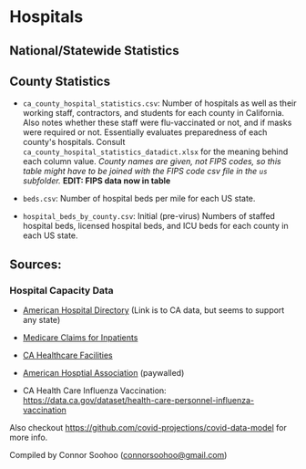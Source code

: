 # Hospitals

## National/Statewide Statistics

## County Statistics

* `ca_county_hospital_statistics.csv`: Number of hospitals as well as their working staff, contractors, and students for each county in California. Also notes whether these staff were flu-vaccinated or not, and if masks were required or not. Essentially evaluates preparedness of each county's hospitals. Consult `ca_county_hospital_statistics_datadict.xlsx` for the meaning behind each column value. *County names are given, not FIPS codes,
so this table might have to be joined with the FIPS code csv file in the `us` subfolder.*
 **EDIT: FIPS data now in table**

* `beds.csv`: Number of hospital beds per mile for each US state.

* `hospital_beds_by_county.csv`: Initial (pre-virus) Numbers of staffed hospital beds, licensed hospital beds, and ICU beds for each county in each US state.

## Sources:

### Hospital Capacity Data

* [American Hospital Directory](https://www.ahd.com/states/hospital_CA.html) (Link is to CA data, but seems to support any state)
* [Medicare Claims for Inpatients](https://www.cms.gov/Research-Statistics-Data-and-Systems/Statistics-Trends-and-Reports/Hospital-Service-Area-File)
* [CA Healthcare Facilities](https://data.chhs.ca.gov/dataset/licensed-healthcare-facility-listing/resource/641c5557-7d65-4379-8fea-6b7dedbda40b?inner_span=True)
* [American Hosptial Association](https://www.ahadata.com/aha-hospital-statistics/) (paywalled)

* CA Health Care Influenza Vaccination: https://data.ca.gov/dataset/health-care-personnel-influenza-vaccination

Also checkout https://github.com/covid-projections/covid-data-model for more info.

Compiled by Connor Soohoo (connorsoohoo@gmail.com)
